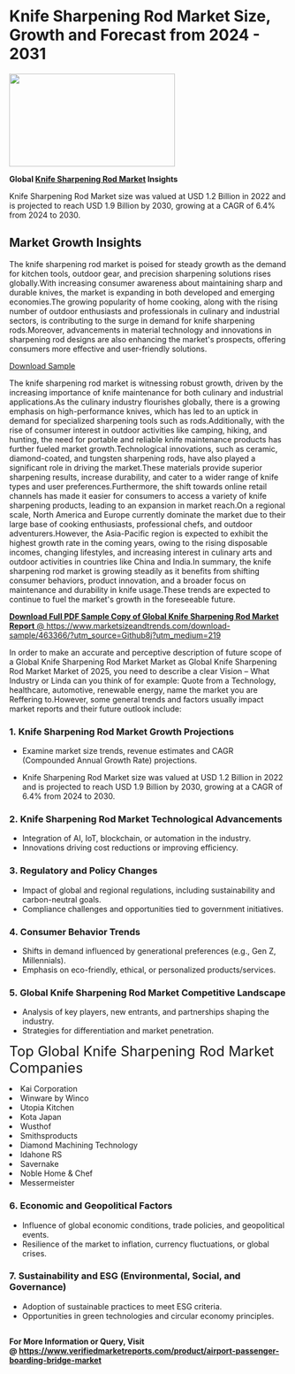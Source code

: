 <H1>Knife Sharpening Rod Market Size, Growth and Forecast from 2024 - 2031</H1><img class="aligncenter size-medium wp-image-584254" src="https://thirdeyenews.in/wp-content/uploads/2024/09/Global-Market-Research-300x168.jpeg" alt="" width="300" height="168" /><p><strong>Global&nbsp;<a href="https://www.marketsizeandtrends.com/download-sample/463366/?utm_source=Github8j?utm_medium=219">Knife Sharpening Rod Market</a> Insights</strong></p><p>Knife Sharpening Rod Market size was valued at USD 1.2 Billion in 2022 and is projected to reach USD 1.9 Billion by 2030, growing at a CAGR of 6.4% from 2024 to 2030.</p><p><h2>Market Growth Insights</h2> <p>The knife sharpening rod market is poised for steady growth as the demand for kitchen tools, outdoor gear, and precision sharpening solutions rises globally.With increasing consumer awareness about maintaining sharp and durable knives, the market is expanding in both developed and emerging economies.The growing popularity of home cooking, along with the rising number of outdoor enthusiasts and professionals in culinary and industrial sectors, is contributing to the surge in demand for knife sharpening rods.Moreover, advancements in material technology and innovations in sharpening rod designs are also enhancing the market's prospects, offering consumers more effective and user-friendly solutions.</p> <p><a href="#">Download Sample</a></p> <p>The knife sharpening rod market is witnessing robust growth, driven by the increasing importance of knife maintenance for both culinary and industrial applications.As the culinary industry flourishes globally, there is a growing emphasis on high-performance knives, which has led to an uptick in demand for specialized sharpening tools such as rods.Additionally, with the rise of consumer interest in outdoor activities like camping, hiking, and hunting, the need for portable and reliable knife maintenance products has further fueled market growth.Technological innovations, such as ceramic, diamond-coated, and tungsten sharpening rods, have also played a significant role in driving the market.These materials provide superior sharpening results, increase durability, and cater to a wider range of knife types and user preferences.Furthermore, the shift towards online retail channels has made it easier for consumers to access a variety of knife sharpening products, leading to an expansion in market reach.On a regional scale, North America and Europe currently dominate the market due to their large base of cooking enthusiasts, professional chefs, and outdoor adventurers.However, the Asia-Pacific region is expected to exhibit the highest growth rate in the coming years, owing to the rising disposable incomes, changing lifestyles, and increasing interest in culinary arts and outdoor activities in countries like China and India.In summary, the knife sharpening rod market is growing steadily as it benefits from shifting consumer behaviors, product innovation, and a broader focus on maintenance and durability in knife usage.These trends are expected to continue to fuel the market's growth in the foreseeable future.</p> <p><a href="#"></p><p><span class=""><strong>Download Full PDF Sample Copy of Global Knife Sharpening Rod Market Report</strong> @ <a href="https://www.marketsizeandtrends.com/download-sample/463366/?utm_source=Github8j?utm_medium=219" target="_blank">https://www.marketsizeandtrends.com/download-sample/463366/?utm_source=Github8j?utm_medium=219</a></span></p><p>In order to make an accurate and perceptive description of future scope of a Global&nbsp;Knife Sharpening Rod Market Market as Global&nbsp;Knife Sharpening Rod Market Market of 2025, you need to describe a clear Vision &ndash; What Industry or Linda can you think of for example: Quote from a Technology, healthcare, automotive, renewable energy, name the market you are Reffering to.However, some general trends and factors usually impact market reports and their future outlook include:</p><h3>1.&nbsp;<strong>Knife Sharpening Rod Market Growth Projections</strong></h3><ul><li>Examine market size trends, revenue estimates and CAGR (Compounded Annual Growth Rate) projections.</li><li><p>Knife Sharpening Rod Market size was valued at USD 1.2 Billion in 2022 and is projected to reach USD 1.9 Billion by 2030, growing at a CAGR of 6.4% from 2024 to 2030.</p></li></ul><h3>2.&nbsp;<strong>Knife Sharpening Rod Market Technological Advancements</strong></h3><ul><li>Integration of AI, IoT, blockchain, or automation in the industry.</li><li>Innovations driving cost reductions or improving efficiency.</li></ul><h3>3.&nbsp;<strong>Regulatory and Policy Changes</strong></h3><ul><li>Impact of global and regional regulations, including sustainability and carbon-neutral goals.</li><li>Compliance challenges and opportunities tied to government initiatives.</li></ul><h3>4.&nbsp;<strong>Consumer Behavior Trends</strong></h3><ul><li>Shifts in demand influenced by generational preferences (e.g., Gen Z, Millennials).</li><li>Emphasis on eco-friendly, ethical, or personalized products/services.</li></ul><h3>5.&nbsp;<strong>Global Knife Sharpening Rod Market Competitive Landscape</strong></h3><ul><li>Analysis of key players, new entrants, and partnerships shaping the industry.</li><li>Strategies for differentiation and market penetration.</li></ul><p data-pm-slice="1 1 []"><span style="color: inherit; font-family: inherit; font-size: 25px;">Top Global Knife Sharpening Rod Market Companies</span></p><div class="" data-test-id=""><p><li>Kai Corporation</li><li> Winware by Winco</li><li> Utopia Kitchen</li><li> Kota Japan</li><li> Wusthof</li><li> Smithsproducts</li><li> Diamond Machining Technology</li><li> Idahone RS</li><li> Savernake</li><li> Noble Home & Chef</li><li> Messermeister</li></p></div><h3>6.&nbsp;<strong>Economic and Geopolitical Factors</strong></h3><ul><li>Influence of global economic conditions, trade policies, and geopolitical events.</li><li>Resilience of the market to inflation, currency fluctuations, or global crises.</li></ul><h3>7.&nbsp;<strong>Sustainability and ESG (Environmental, Social, and Governance)</strong></h3><ul><li>Adoption of sustainable practices to meet ESG criteria.</li><li>Opportunities in green technologies and circular economy principles.</li></ul><h2><strong style="font-size: 14px;">For More Information or Query, Visit @&nbsp;</strong><a style="background-color: #ffffff; font-size: 14px;" href="https://www.marketsizeandtrends.com/report/knife-sharpening-rod-market/" target="_blank">https://www.verifiedmarketreports.com/product/airport-passenger-boarding-bridge-market</a></h2>